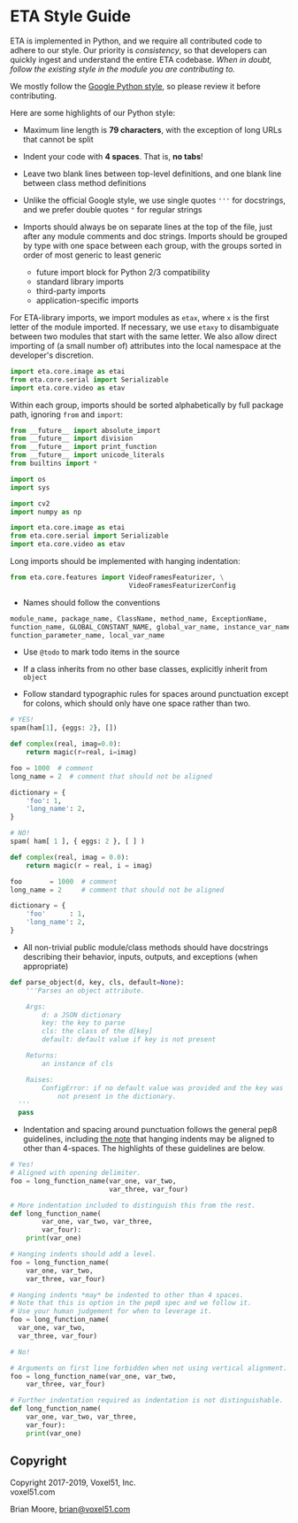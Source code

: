 # ETA Style Guide

ETA is implemented in Python, and we require all contributed code to adhere to
our style. Our priority is *consistency*, so that developers can quickly ingest
and understand the entire ETA codebase. *When in doubt, follow the existing
style in the module you are contributing to.*

We mostly follow the [Google Python style](
https://github.com/google/styleguide/blob/gh-pages/pyguide.md), so please
review it before contributing.

Here are some highlights of our Python style:

- Maximum line length is **79 characters**, with the exception of long URLs
that cannot be split

- Indent your code with **4 spaces**. That is, **no tabs**!

- Leave two blank lines between top-level definitions, and one blank line
between class method definitions

- Unlike the official Google style, we use single quotes `'''` for docstrings,
    and we prefer double quotes `"` for regular strings

- Imports should always be on separate lines at the top of the file, just after
any module comments and doc strings. Imports should be grouped by type with
one space between each group, with the groups sorted in order of most generic
to least generic
    * future import block for Python 2/3 compatibility
    * standard library imports
    * third-party imports
    * application-specific imports

For ETA-library imports, we import modules as `etax`, where `x` is the first
letter of the module imported. If necessary, we use `etaxy` to disambiguate
between two modules that start with the same letter. We also allow direct
importing of (a small number of) attributes into the local namespace at the
developer's discretion.

```python
import eta.core.image as etai
from eta.core.serial import Serializable
import eta.core.video as etav
```

Within each group, imports should be sorted alphabetically by full package
path, ignoring `from` and `import`:

```python
from __future__ import absolute_import
from __future__ import division
from __future__ import print_function
from __future__ import unicode_literals
from builtins import *

import os
import sys

import cv2
import numpy as np

import eta.core.image as etai
from eta.core.serial import Serializable
import eta.core.video as etav
```

Long imports should be implemented with hanging indentation:

```python
from eta.core.features import VideoFramesFeaturizer, \
                              VideoFramesFeaturizerConfig
```

- Names should follow the conventions

```python
module_name, package_name, ClassName, method_name, ExceptionName,
function_name, GLOBAL_CONSTANT_NAME, global_var_name, instance_var_name,
function_parameter_name, local_var_name
```

- Use `@todo` to mark todo items in the source

- If a class inherits from no other base classes, explicitly inherit from
  `object`

- Follow standard typographic rules for spaces around punctuation except for
colons, which should only have one space rather than two.

```python
# YES!
spam(ham[1], {eggs: 2}, [])

def complex(real, imag=0.0):
    return magic(r=real, i=imag)

foo = 1000  # comment
long_name = 2  # comment that should not be aligned

dictionary = {
    'foo': 1,
    'long_name': 2,
}
```

```python
# NO!
spam( ham[ 1 ], { eggs: 2 }, [ ] )

def complex(real, imag = 0.0):
    return magic(r = real, i = imag)

foo       = 1000  # comment
long_name = 2     # comment that should not be aligned

dictionary = {
    'foo'      : 1,
    'long_name': 2,
}
```

- All non-trivial public module/class methods should have docstrings describing
their behavior, inputs, outputs, and exceptions (when appropriate)

```python
def parse_object(d, key, cls, default=None):
    '''Parses an object attribute.

    Args:
        d: a JSON dictionary
        key: the key to parse
        cls: the class of the d[key]
        default: default value if key is not present

    Returns:
        an instance of cls

    Raises:
        ConfigError: if no default value was provided and the key was
            not present in the dictionary.
  '''
  pass
```

- Indentation and spacing around punctuation follows the general pep8
guidelines, including [the note](
https://www.python.org/dev/peps/pep-0008/#indentation) that hanging indents may
be aligned to other than 4-spaces. The highlights of these guidelines are
below.

```python
# Yes!
# Aligned with opening delimiter.
foo = long_function_name(var_one, var_two,
                         var_three, var_four)

# More indentation included to distinguish this from the rest.
def long_function_name(
        var_one, var_two, var_three,
        var_four):
    print(var_one)

# Hanging indents should add a level.
foo = long_function_name(
    var_one, var_two,
    var_three, var_four)

# Hanging indents *may* be indented to other than 4 spaces.
# Note that this is option in the pep8 spec and we follow it.
# Use your human judgement for when to leverage it.
foo = long_function_name(
  var_one, var_two,
  var_three, var_four)
```

```python
# No!

# Arguments on first line forbidden when not using vertical alignment.
foo = long_function_name(var_one, var_two,
    var_three, var_four)

# Further indentation required as indentation is not distinguishable.
def long_function_name(
    var_one, var_two, var_three,
    var_four):
    print(var_one)
```


## Copyright

Copyright 2017-2019, Voxel51, Inc.<br>
voxel51.com

Brian Moore, brian@voxel51.com
